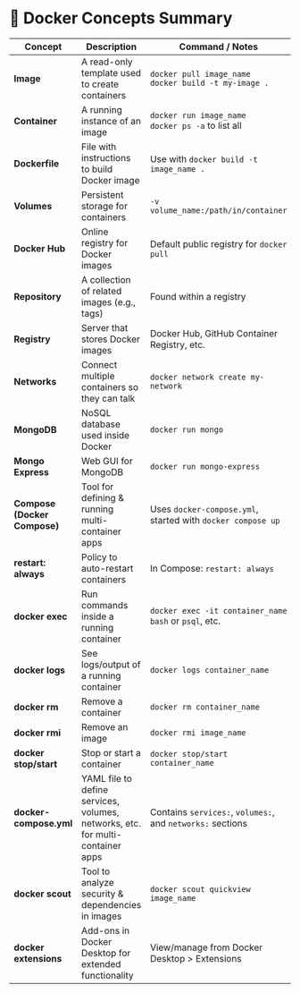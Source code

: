 
# 🐳 Docker Concepts Summary

| **Concept**            | **Description**                                                                 | **Command / Notes**                                                                                   |
|------------------------|----------------------------------------------------------------------------------|--------------------------------------------------------------------------------------------------------|
| **Image**              | A read-only template used to create containers                                  | `docker pull image_name`<br>`docker build -t my-image .`                                               |
| **Container**          | A running instance of an image                                                  | `docker run image_name`<br>`docker ps -a` to list all                                                  |
| **Dockerfile**         | File with instructions to build Docker image                                    | Use with `docker build -t image_name .`                                                                |
| **Volumes**            | Persistent storage for containers                                               | `-v volume_name:/path/in/container`                                                                    |
| **Docker Hub**         | Online registry for Docker images                                               | Default public registry for `docker pull`                                                              |
| **Repository**         | A collection of related images (e.g., tags)                                     | Found within a registry                                                                                 |
| **Registry**           | Server that stores Docker images                                                | Docker Hub, GitHub Container Registry, etc.                                                            |
| **Networks**           | Connect multiple containers so they can talk                                    | `docker network create my-network`                                                                     |
| **MongoDB**            | NoSQL database used inside Docker                                               | `docker run mongo`                                                                                     |
| **Mongo Express**      | Web GUI for MongoDB                                                             | `docker run mongo-express`                                                                             |
| **Compose (Docker Compose)** | Tool for defining & running multi-container apps                          | Uses `docker-compose.yml`, started with `docker compose up`                                            |
| **restart: always**    | Policy to auto-restart containers                                               | In Compose: `restart: always`                                                                          |
| **docker exec**        | Run commands inside a running container                                         | `docker exec -it container_name bash` or `psql`, etc.                                                  |
| **docker logs**        | See logs/output of a running container                                          | `docker logs container_name`                                                                           |
| **docker rm**          | Remove a container                                                              | `docker rm container_name`                                                                             |
| **docker rmi**         | Remove an image                                                                 | `docker rmi image_name`                                                                                |
| **docker stop/start**  | Stop or start a container                                                       | `docker stop/start container_name`                                                                     |
| **docker-compose.yml** | YAML file to define services, volumes, networks, etc. for multi-container apps | Contains `services:`, `volumes:`, and `networks:` sections                                             |
| **docker scout**       | Tool to analyze security & dependencies in images                               | `docker scout quickview image_name`                                                                    |
| **docker extensions**  | Add-ons in Docker Desktop for extended functionality                            | View/manage from Docker Desktop > Extensions                                                           |
